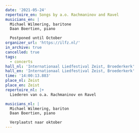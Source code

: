 ```yaml
---
date: '2021-05-24'
repertoire_en: Songs by a.o. Rachmaninov and Ravel
musicians_en: |
  Michael Wilmering, baritone
  Daan Boertien, piano

  Postponed until October
organizer_url: 'https://ilfz.nl/'
in_archive: true
cancelled: true
tags:
  - concerts
hall_nl: 'Internationaal Liedfestival Zeist, Broederkerk'
hall_en: 'Internationaal Liedfestival Zeist, Broederkerk'
time: '14:00:13.883'
place_nl: Zeist
place_en: Zeist
repertoire_nl: |+
  Liederen van o.a. Rachmaninov en Ravel

musicians_nl: |
  Michael Wilmering, bariton
  Daan Boertien, piano

  Verplaatst naar oktober
---
```


